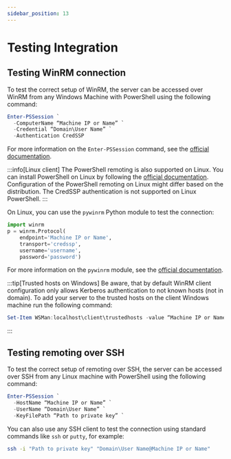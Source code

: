 ```yaml
---
sidebar_position: 13
---
```


# Testing Integration

## Testing WinRM connection

To test the correct setup of WinRM, the server can be accessed over WinRM from any Windows Machine with PowerShell using the following command:

```powershell
Enter-PSSession `
  -ComputerName “Machine IP or Name” `
  -Credential “Domain\User Name” `
  -Authentication CredSSP
```

For more information on the `Enter-PSSession` command, see the [official documentation](https://learn.microsoft.com/en-us/powershell/module/microsoft.powershell.core/enter-pssession).

:::info[Linux client]
The PowerShell remoting is also supported on Linux. You can install PowerShell on Linux by following the [official documentation](https://learn.microsoft.com/en-us/powershell/scripting/install/installing-powershell-on-linux?view=powershell-7.4).
Configuration of the PowerShell remoting on Linux might differ based on the distribution. The CredSSP authentication is not supported on Linux PowerShell.
:::

On Linux, you can use the `pywinrm` Python module to test the connection:

```python
import winrm
p = winrm.Protocol(
    endpoint='Machine IP or Name',
    transport='credssp',
    username='username',
    password='password')
```

For more information on the `pywinrm` module, see the [official documentation](https://github.com/diyan/pywinrm/).

:::tip[Trusted hosts on Windows]
Be aware, that by default WinRM client configuration only allows Kerberos authentication to not known hosts (not in domain). To add your server to the trusted hosts on the client Windows machine run the following command:
```powershell
Set-Item WSMan:localhost\client\trustedhosts -value “Machine IP or Name”
```
:::

## Testing remoting over SSH

To test the correct setup of remoting over SSH, the server can be accessed over SSH from any Linux machine with PowerShell using the following command:

```powershell
Enter-PSSession `
  -HostName “Machine IP or Name” `
  -UserName “Domain\User Name” `
  -KeyFilePath “Path to private key” `
```

You can also use any SSH client to test the connection using standard commands like `ssh` or `putty`, for example:
```bash
ssh -i "Path to private key" "Domain\User Name@Machine IP or Name"
```

